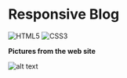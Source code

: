 # Responsive Blog 

![HTML5](https://img.shields.io/badge/html5-%23E34F26.svg?style=for-the-badge&logo=html5&logoColor=white)
![CSS3](https://img.shields.io/badge/css3-%231572B6.svg?style=for-the-badge&logo=css3&logoColor=white)

  
**Pictures from the web site**


![alt text](https://github.com/AliBacik/Bootstrap-AwesomeBlog/ScreenShots/.png)
